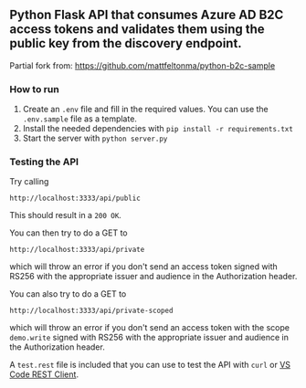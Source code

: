 ## Python Flask API that consumes Azure AD B2C access tokens and validates them using the public key from the discovery endpoint.

Partial fork from:
https://github.com/mattfeltonma/python-b2c-sample

### How to run

1. Create an `.env` file and fill in the required values. You can use the `.env.sample` file as a template.
2. Install the needed dependencies with `pip install -r requirements.txt`
3. Start the server with `python server.py`

### Testing the API

Try calling
```
http://localhost:3333/api/public
```

This should result in a `200 OK`.

You can then try to do a GET to
```
http://localhost:3333/api/private
```
which will throw an error if you don't send an access token signed with RS256 with the appropriate issuer and audience in the Authorization header. 

You can also try to do a GET to 
```
http://localhost:3333/api/private-scoped
```
which will throw an error if you don't send an access token with the scope `demo.write` signed with RS256 with the appropriate issuer and audience in the Authorization header.

A `test.rest` file is included that you can use to test the API with `curl` or [VS Code REST Client](https://marketplace.visualstudio.com/items?itemName=humao.rest-client).